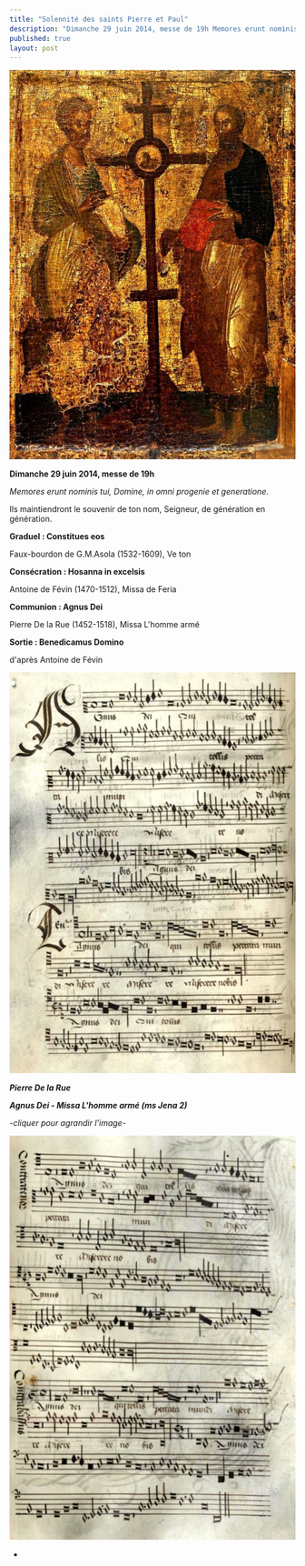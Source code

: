 ```yaml
---
title: "Solennité des saints Pierre et Paul"
description: "Dimanche 29 juin 2014, messe de 19h Memores erunt nominis tui, Domine, in omni progenie et generatione. Ils maintiendront le souvenir de ton nom, Seigneur, de génération en génération. Graduel : Constitues eos Faux-bourdon de G.M.Asola (1532-1609), Ve..."
published: true
layout: post
---
```



![](/images/2014-06-08-petrus-et-paulus.jpg)

**Dimanche 29 juin 2014, messe de 19h**

*Memores erunt nominis tui, Domine, in omni progenie et generatione.*

Ils maintiendront le souvenir de ton nom, Seigneur, de génération en génération.

**Graduel : Constitues eos**

Faux-bourdon de G.M.Asola (1532-1609), Ve ton

**Consécration : Hosanna in excelsis**

Antoine de Févin (1470-1512), Missa de Feria

**Communion : Agnus Dei**

Pierre De la Rue (1452-1518), Missa L'homme armé

**Sortie : Benedicamus Domino**

d'après Antoine de Févin

<img src="/images/2014-06-08-agnus-l-homme-arme-de-la-rue-1.jpg" alt="" class="popup-image">

***Pierre De la Rue***

***Agnus Dei - Missa L'homme armé (ms Jena 2)***

-*cliquer pour agrandir l'image-*

<img src="/images/2014-06-08-agnus-l-homme-arme-de-la-rue-2.jpg" alt="" class="popup-image">

*